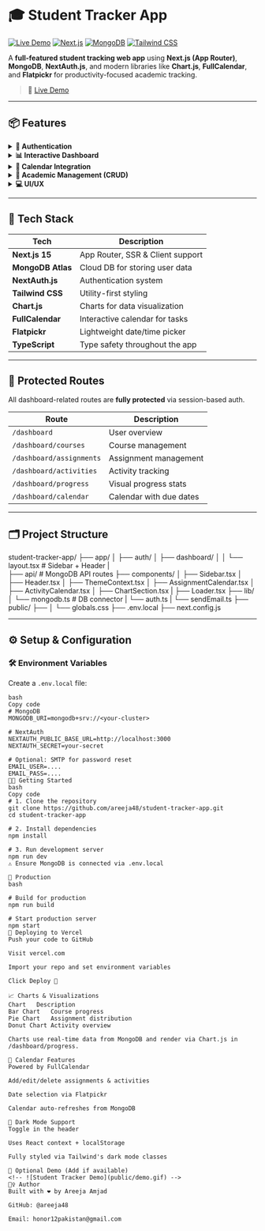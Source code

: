 # 🎓 Student Tracker App

[![Live Demo](https://img.shields.io/badge/Live-Demo-blue?style=for-the-badge&logo=vercel)](https://student-tracker-taupe.vercel.app/)
[![Next.js](https://img.shields.io/badge/Next.js-15-black?style=for-the-badge&logo=next.js)](https://nextjs.org/)
[![MongoDB](https://img.shields.io/badge/MongoDB-Atlas-green?style=for-the-badge&logo=mongodb)](https://www.mongodb.com/atlas)
[![Tailwind CSS](https://img.shields.io/badge/TailwindCSS-blue?style=for-the-badge&logo=tailwind-css)](https://tailwindcss.com/)


A **full-featured student tracking web app** using **Next.js (App Router)**, **MongoDB**, **NextAuth.js**, and modern libraries like **Chart.js**, **FullCalendar**, and **Flatpickr** for productivity-focused academic tracking.

> 🚀 [Live Demo](https://student-tracker-taupe.vercel.app)

---

## 📦 Features

<details>
<summary><strong>🔐 Authentication</strong></summary>

- NextAuth.js (Credentials Provider)
- Secure password hashing
- Protected routes via sessions
- Forgot/Reset password via token

</details>

<details>
<summary><strong>📊 Interactive Dashboard</strong></summary>

- View course progress (Bar chart)
- Assignment stats (Pie chart)
- Activity stats (Donut chart)
- Chart.js powered visuals

</details>

<details>
<summary><strong>📅 Calendar Integration</strong></summary>

- View due dates for assignments/activities
- Real-time sync with MongoDB
- Flatpickr for form date pickers

</details>

<details>
<summary><strong>🧠 Academic Management (CRUD)</strong></summary>

- Courses
- Assignments
- Activities
- Each has Create, Read, Update, Delete operations

</details>

<details>
<summary><strong>💻 UI/UX</strong></summary>

- Responsive sidebar and header
- Dark/Light theme toggle (saved in localStorage)
- Clean layout with Tailwind CSS

</details>

---

## 🧰 Tech Stack

| Tech            | Description                              |
|-----------------|------------------------------------------|
| **Next.js 15**  | App Router, SSR & Client support         |
| **MongoDB Atlas** | Cloud DB for storing user data         |
| **NextAuth.js** | Authentication system                    |
| **Tailwind CSS**| Utility-first styling                    |
| **Chart.js**    | Charts for data visualization            |
| **FullCalendar**| Interactive calendar for tasks           |
| **Flatpickr**   | Lightweight date/time picker             |
| **TypeScript**  | Type safety throughout the app           |

---

## 🔐 Protected Routes

All dashboard-related routes are **fully protected** via session-based auth.

| Route                       | Description                    |
|----------------------------|--------------------------------|
| `/dashboard`               | User overview                  |
| `/dashboard/courses`       | Course management              |
| `/dashboard/assignments`   | Assignment management          |
| `/dashboard/activities`    | Activity tracking              |
| `/dashboard/progress`      | Visual progress stats          |
| `/dashboard/calendar`      | Calendar with due dates        |

---

## 🗂️ Project Structure

student-tracker-app/
├── app/
│ ├── auth/
│ ├── dashboard/
│ │ └── layout.tsx # Sidebar + Header
|   
├── api/ # MongoDB API routes
├── components/
│ ├── Sidebar.tsx
│ ├── Header.tsx
│ ├── ThemeContext.tsx 
│ ├── AssignmentCalendar.tsx
│ ├── ActivityCalendar.tsx
│ ├── ChartSection.tsx
| ├── Loader.tsx
├── lib/
│ └── mongodb.ts # DB connector
| └── auth.ts
| └── sendEmail.ts
├── public/
├──
│ └── globals.css
├── .env.local
├── next.config.js

---

## ⚙️ Setup & Configuration

### 🛠️ Environment Variables

Create a `.env.local` file:

```env
bash
Copy code
# MongoDB
MONGODB_URI=mongodb+srv://<your-cluster>

# NextAuth
NEXTAUTH_PUBLIC_BASE_URL=http://localhost:3000
NEXTAUTH_SECRET=your-secret

# Optional: SMTP for password reset
EMAIL_USER=....
EMAIL_PASS=....
🧑‍💻 Getting Started
bash
Copy code
# 1. Clone the repository
git clone https://github.com/areeja48/student-tracker-app.git
cd student-tracker-app

# 2. Install dependencies
npm install

# 3. Run development server
npm run dev
⚠️ Ensure MongoDB is connected via .env.local

🧪 Production
bash

# Build for production
npm run build

# Start production server
npm start
🚀 Deploying to Vercel
Push your code to GitHub

Visit vercel.com

Import your repo and set environment variables

Click Deploy 🎉

📈 Charts & Visualizations
Chart	Description
Bar Chart	Course progress
Pie Chart	Assignment distribution
Donut Chart	Activity overview

Charts use real-time data from MongoDB and render via Chart.js in /dashboard/progress.

📅 Calendar Features
Powered by FullCalendar

Add/edit/delete assignments & activities

Date selection via Flatpickr

Calendar auto-refreshes from MongoDB

🌙 Dark Mode Support
Toggle in the header

Uses React context + localStorage

Fully styled via Tailwind's dark mode classes

📸 Optional Demo (Add if available)
<!-- ![Student Tracker Demo](public/demo.gif) -->
🙋‍♀️ Author
Built with ❤️ by Areeja Amjad

GitHub: @areeja48

Email: honor12pakistan@gmail.com
